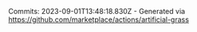 Commits: 2023-09-01T13:48:18.830Z - Generated via https://github.com/marketplace/actions/artificial-grass
<br>

